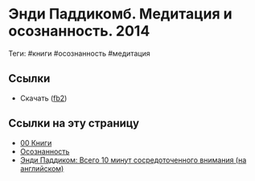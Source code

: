 
# Энди Паддикомб. Медитация и осознанность. 2014

Теги: #книги #осознанность #медитация

## Ссылки

* Скачать ([fb2](https://drive.google.com/file/d/1y2AGZb4ctWJKXwriZqa9bfVf3AQ_u9FX/view?usp=sharing))

## Ссылки на эту страницу

* [00 Книги](00%20%D0%9A%D0%BD%D0%B8%D0%B3%D0%B8.md)
* [Осознанность](%D0%9E%D1%81%D0%BE%D0%B7%D0%BD%D0%B0%D0%BD%D0%BD%D0%BE%D1%81%D1%82%D1%8C.md)
* [Энди Паддиком: Всего 10 минут сосредоточенного внимания (на английском)](https://www.youtube.com/watch?v=qzR62JJCMBQ)